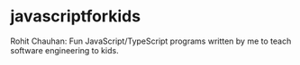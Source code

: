 # javascriptforkids
Rohit Chauhan: Fun JavaScript/TypeScript programs written by me to teach software engineering to kids.
